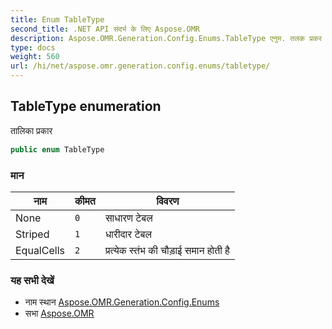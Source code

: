 ```yaml
---
title: Enum TableType
second_title: .NET API संदर्भ के लिए Aspose.OMR
description: Aspose.OMR.Generation.Config.Enums.TableType एनुम. तलक प्रकर
type: docs
weight: 560
url: /hi/net/aspose.omr.generation.config.enums/tabletype/
---
```

## TableType enumeration

तालिका प्रकार

```csharp
public enum TableType
```

### मान

| नाम | कीमत | विवरण |
| --- | --- | --- |
| None | `0` | साधारण टेबल |
| Striped | `1` | धारीदार टेबल |
| EqualCells | `2` | प्रत्येक स्तंभ की चौड़ाई समान होती है |

### यह सभी देखें

* नाम स्थान [Aspose.OMR.Generation.Config.Enums](../../aspose.omr.generation.config.enums/)
* सभा [Aspose.OMR](../../)


